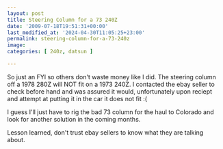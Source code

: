 ```yaml
---
layout: post
title: Steering Column for a 73 240Z
date: '2009-07-18T19:51:31+00:00'
last_modified_at: '2024-04-30T11:05:25+23:00'
permalink: steering-column-for-a-73-240z
image: 
categories: [ 240z, datsun ]

---
```

So just an FYI so others don't waste money like I did. The steering column off a 1978 280Z will NOT fit on a 1973 240Z. I contacted the ebay seller to check before hand and was assured it would, unfortunately upon reciept and attempt at putting it in the car it does not fit :(

I guess I'll just have to rig the bad 73 column for the haul to Colorado and look for another solution in the coming months. 

Lesson learned, don't trust ebay sellers to know what they are talking about.


